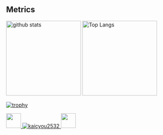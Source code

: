 ## Metrics
<p align="left"> 
  <img alt="github stats" height="203px" src="https://github-readme-stats.vercel.app/api?username=kaicyou2532&theme=tokyonight&show_icons=ture" />
  <img alt="Top Langs" height="203px" src="https://github-readme-stats.vercel.app/api/top-langs/?username=kaicyou2532&theme=tokyonight&show_icons=true" />
</p>

[![trophy](https://github-profile-trophy.vercel.app/?username=kaicyou2532&theme=tokyonight&column=8
)](https://github.com/ryo-ma/github-profile-trophy)

<p align="left">
  <a href="http://twitter.com/yutkat">
    <img height="40" src="https://img.shields.io/twitter/follow/kaicyou2532?label=Twitter&logo=twitter&style=flat" />
  <a href="https://github.com/kaicyou2532/kaicyou2532/">
    <img src="https://komarev.com/ghpvc/?username=kaicyou2532" alt="kaicyou2532" />
  </a>
  <a href="https://github.com/kaicyou2532">
    <img height="40" src="https://img.shields.io/github/followers/kaicyou2532?label=follow&logo=github&style=flat" />
  </a>
  
</p>

